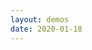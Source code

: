 ```yaml
---
layout: demos
date: 2020-01-18
---
```


<div class="full-width">
<a href="{{ '/repo/demos/00-simple/index.html' | prepend: site.url }}">
   <div class="demo-box" style="background-image: url('https://plotboilerplate.io/repo/screenshots/screenshot-20190220_3_simpledemo.png');"></div>
</a>
<a href="{{ '/repo/demos/01-image/index.html' | prepend: site.url }}">
   <div class="demo-box" style="background-image: url('https://plotboilerplate.io/repo/screenshots/preview-image-large.png');"></div>
</a>
<a href="{{ '/repo/demos/02-line-point-distance/index.html' | prepend: site.url }}">
   <div class="demo-box" style="background-image: url('https://plotboilerplate.io/repo/screenshots/screenshot-20190220_2_line-to-point.png');"></div>
</a>
<a href="{{ '/repo/demos/03-random-scripture/index.html' | prepend: site.url }}">
   <div class="demo-box" style="background-image: url('https://plotboilerplate.io/repo/screenshots/screenshot-20190117-0-random-scripture.png');"></div>
</a>
<a href="{{ '/repo/demos/04-vectorfield/index.html' | prepend: site.url }}">
   <div class="demo-box" style="background-image: url('https://plotboilerplate.io/repo/screenshots/screenshot-20190220_1_vectorfield.png');"></div>
</a>
<a href="{{ '/repo/demos/05-circumcircle-animation/index.html' | prepend: site.url }}">
   <div class="demo-box" style="background-image: url('https://plotboilerplate.io/repo/screenshots/screenshot-20190415_1_circumcircles.png');"></div>
</a>
<a href="{{ '/repo/demos/06-feigenbaum/index.html' | prepend: site.url }}">
   <div class="demo-box" style="background-image: url('https://plotboilerplate.io/repo/screenshots/screenshot-20181212_3_feigenbaum.png');"></div>
</a>
<a href="{{ '/repo/demos/07-voronoi-and-delaunay/index.html' | prepend: site.url }}">
   <div class="demo-box" style="background-image: url('https://plotboilerplate.io/repo/screenshots/screenshot-20190416_0_voronoi_delaunay.png');"></div>
</a>
<a href="{{ '/repo/demos/08-walking-triangles/index.html' | prepend: site.url }}">
   <div class="demo-box" style="background-image: url('https://plotboilerplate.io/repo/screenshots/screenshot-20190911_0_walking_triangles.png');"></div>
</a>
<a href="{{ '/repo/demos/09-circular-distance-graph/index.html' | prepend: site.url }}">
   <div class="demo-box" style="background-image: url('https://plotboilerplate.io/repo/screenshots/screenshot-20191218-circular-distance-walk.png');"></div>
</a>
<a href="{{ '/repo/demos/10-bezier-animation-gsap/index.html' | prepend: site.url }}">
   <div class="demo-box" style="background-image: url('https://plotboilerplate.io/repo/screenshots/screenshot-20191218-tweenmax-bezier-animation.png');"></div>
</a>
<a href="{{ '/repo/demos/11-bezier-perpendiculars/index.html' | prepend: site.url }}">
   <div class="demo-box" style="background-image: url('https://plotboilerplate.io/repo/screenshots/screenshot-20191218-bezier-perpendiculars.png');"></div>
</a>
<a href="{{ '/repo/demos/12-trace-bspline/index.html' | prepend: site.url }}">
   <div class="demo-box" style="background-image: url('https://plotboilerplate.io/repo/screenshots/screenshot-20191218-tracing-bsplines.png');"></div>
</a>
<a href="{{ '/repo/demos/13-lissajous/index.html' | prepend: site.url }}">
   <div class="demo-box" style="background-image: url('https://plotboilerplate.io/repo/screenshots/screenshot-20191229-lissajous.png');"></div>
</a>
<a href="{{ '/repo/demos/14-pursuit-curves/index.html' | prepend: site.url }}">
   <div class="demo-box" style="background-image: url('https://plotboilerplate.io/repo/screenshots/screenshot-2020014-pursuit-curves.png');"></div>
</a>
</div>
